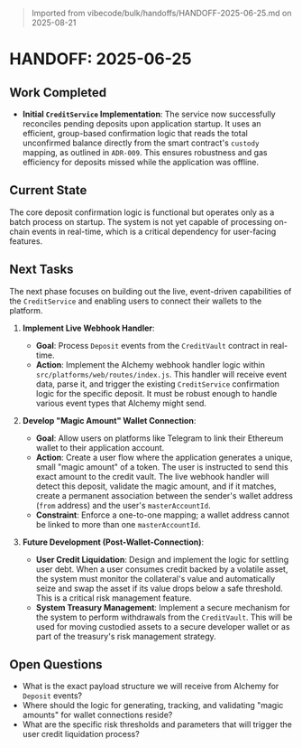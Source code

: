 > Imported from vibecode/bulk/handoffs/HANDOFF-2025-06-25.md on 2025-08-21

# HANDOFF: 2025-06-25

## Work Completed

- **Initial `CreditService` Implementation**: The service now successfully reconciles pending deposits upon application startup. It uses an efficient, group-based confirmation logic that reads the total unconfirmed balance directly from the smart contract's `custody` mapping, as outlined in `ADR-009`. This ensures robustness and gas efficiency for deposits missed while the application was offline.

## Current State

The core deposit confirmation logic is functional but operates only as a batch process on startup. The system is not yet capable of processing on-chain events in real-time, which is a critical dependency for user-facing features.

## Next Tasks

The next phase focuses on building out the live, event-driven capabilities of the `CreditService` and enabling users to connect their wallets to the platform.

1.  **Implement Live Webhook Handler**:
    *   **Goal**: Process `Deposit` events from the `CreditVault` contract in real-time.
    *   **Action**: Implement the Alchemy webhook handler logic within `src/platforms/web/routes/index.js`. This handler will receive event data, parse it, and trigger the existing `CreditService` confirmation logic for the specific deposit. It must be robust enough to handle various event types that Alchemy might send.

2.  **Develop "Magic Amount" Wallet Connection**:
    *   **Goal**: Allow users on platforms like Telegram to link their Ethereum wallet to their application account.
    *   **Action**: Create a user flow where the application generates a unique, small "magic amount" of a token. The user is instructed to send this exact amount to the credit vault. The live webhook handler will detect this deposit, validate the magic amount, and if it matches, create a permanent association between the sender's wallet address (`from` address) and the user's `masterAccountId`.
    *   **Constraint**: Enforce a one-to-one mapping; a wallet address cannot be linked to more than one `masterAccountId`.

3.  **Future Development (Post-Wallet-Connection)**:
    *   **User Credit Liquidation**: Design and implement the logic for settling user debt. When a user consumes credit backed by a volatile asset, the system must monitor the collateral's value and automatically seize and swap the asset if its value drops below a safe threshold. This is a critical risk management feature.
    *   **System Treasury Management**: Implement a secure mechanism for the system to perform withdrawals from the `CreditVault`. This will be used for moving custodied assets to a secure developer wallet or as part of the treasury's risk management strategy.

## Open Questions

*   What is the exact payload structure we will receive from Alchemy for `Deposit` events?
*   Where should the logic for generating, tracking, and validating "magic amounts" for wallet connections reside?
*   What are the specific risk thresholds and parameters that will trigger the user credit liquidation process? 